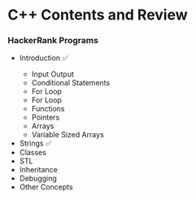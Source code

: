 
<html>
<meta charset="UTF-8">
<body>
<h1>  C++ Contents and Review </h1>
<h3> HackerRank Programs </h3>

<ul>
  <li>Introduction  &#9989;</li>
  <ul>
      <li>Input Output</li>
      <li>Conditional Statements</li>
      <li>For Loop </li>
      <li>For Loop </li>
      <li>Functions </li>
      <li>Pointers </li>
      <li>Arrays </li>
      <li>Variable Sized Arrays </li>
    </ul>
  <li>Strings &#9989;</li>
  <li>Classes</li>
  <li>STL</li>
  <li>Inheritance</li>
  <li>Debugging</li>
  <li>Other Concepts</li>
</ul>  

</body>
</html>


